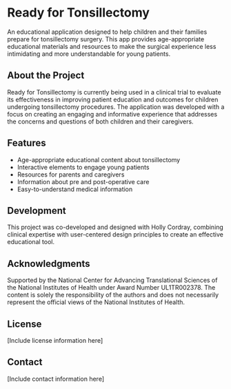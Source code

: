 # Ready for Tonsillectomy

An educational application designed to help children and their families prepare for tonsillectomy surgery. This app provides age-appropriate educational materials and resources to make the surgical experience less intimidating and more understandable for young patients.

## About the Project

Ready for Tonsillectomy is currently being used in a clinical trial to evaluate its effectiveness in improving patient education and outcomes for children undergoing tonsillectomy procedures. The application was developed with a focus on creating an engaging and informative experience that addresses the concerns and questions of both children and their caregivers.

## Features

- Age-appropriate educational content about tonsillectomy
- Interactive elements to engage young patients
- Resources for parents and caregivers
- Information about pre and post-operative care
- Easy-to-understand medical information

## Development

This project was co-developed and designed with Holly Cordray, combining clinical expertise with user-centered design principles to create an effective educational tool.

## Acknowledgments

Supported by the National Center for Advancing Translational Sciences of the National Institutes of Health under Award Number UL1TR002378. The content is solely the responsibility of the authors and does not necessarily represent the official views of the National Institutes of Health.

## License

[Include license information here]

## Contact

[Include contact information here]
